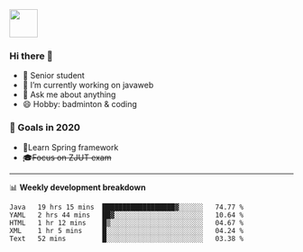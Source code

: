 <img src="https://github.com/egoist/egoist/raw/master/balloon.gif" width="50">

### Hi there 🐏

- 🌱 Senior student
- 🔭 I’m currently working on javaweb
- 💬 Ask me about anything
- 😄 Hobby: badminton & coding

### 🚀 Goals in 2020
+ 🍃Learn Spring framework
+ ~~🎓Focus on ZJUT exam~~
-------

📊 **Weekly development breakdown**
<!--START_SECTION:waka-->
```text
Java   19 hrs 15 mins  ██████████████████▓░░░░░░   74.77 % 
YAML   2 hrs 44 mins   ██▓░░░░░░░░░░░░░░░░░░░░░░   10.64 % 
HTML   1 hr 12 mins    █▒░░░░░░░░░░░░░░░░░░░░░░░   04.67 % 
XML    1 hr 5 mins     █░░░░░░░░░░░░░░░░░░░░░░░░   04.24 % 
Text   52 mins         █░░░░░░░░░░░░░░░░░░░░░░░░   03.38 % 
```
<!--END_SECTION:waka-->
